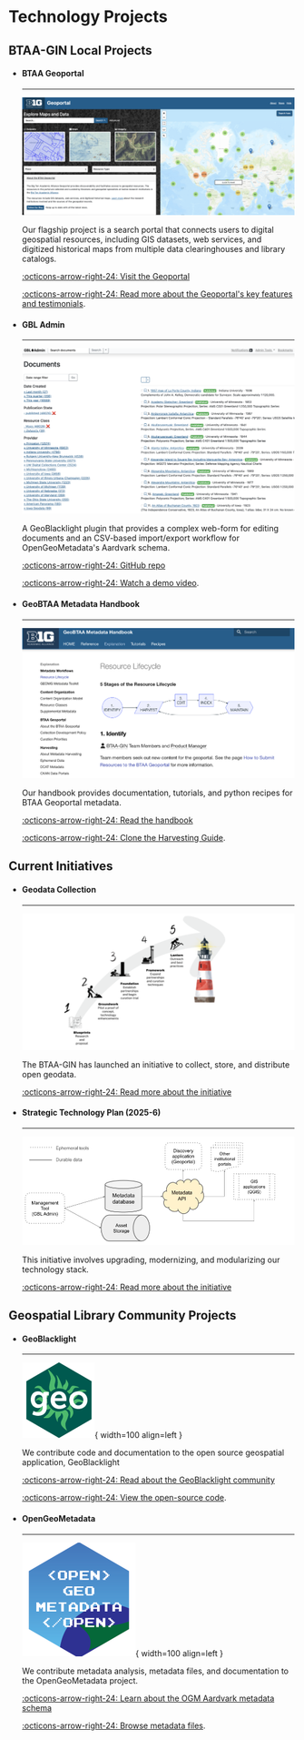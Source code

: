 # Technology Projects

## BTAA-GIN Local Projects

<div class="grid cards" markdown>

-   #### BTAA Geoportal

    ---

    ![](../images/geoportal-homepage.png)
	
    Our flagship project is a search portal that connects users to digital geospatial resources, including GIS datasets, web services, and digitized historical maps from multiple data clearinghouses and library catalogs. 

    [:octicons-arrow-right-24: Visit the Geoportal](https://geo.btaa.org)
    
	[:octicons-arrow-right-24: Read more about the Geoportal's key features and testimonials](geoportal.md).

-  #### GBL Admin

    ---
        
    ![](../images/gbl-admin.png) 
    
    A GeoBlacklight plugin that provides a complex web-form for editing documents and an CSV-based import/export workflow for OpenGeoMetadata's Aardvark schema.

    [:octicons-arrow-right-24: GitHub repo](https://github.com/geobtaa/geoblacklight_admin)
    
	[:octicons-arrow-right-24: Watch a demo video](https://www.youtube.com/watch?v=lWjcr-Ow228).


-  #### GeoBTAA Metadata Handbook

    ---
        
    ![](../images/handbook.png)
	
    Our handbook provides documentation, tutorials, and python recipes for BTAA Geoportal metadata. 

    [:octicons-arrow-right-24: Read the handbook](https://z.umn.edu/gbl-handbook)
    
	[:octicons-arrow-right-24: Clone the Harvesting Guide](https://github.com/geobtaa/harvesting-guide).
	
</div>

## Current Initiatives

<div class="grid cards" markdown>
	
-  #### Geodata Collection

    ---
        
    ![](../images/geodata-collection.png)
	
    The BTAA-GIN has launched an initiative to collect, store, and distribute open geodata. 

    [:octicons-arrow-right-24: Read more about the initiative](geodata-collection.md)
    
    
    
-  #### Strategic Technology Plan (2025-6)

    ---
        
    ![](../images/strategic-tech-plan.png)
	
    This initiative involves upgrading, modernizing, and modularizing our technology stack. 

    [:octicons-arrow-right-24: Read more about the initiative](tech-plan-2025.md)
    

</div>


## Geospatial Library Community Projects

<div class="grid cards" markdown>

-  #### GeoBlacklight

    ---
    
    ![](../images/geoblacklight-logo.png){ width=100 align=left }
	
    We contribute code and documentation to the open source geospatial application, GeoBlacklight

    [:octicons-arrow-right-24: Read about the GeoBlacklight community](https://geoblacklight.org)
    
	[:octicons-arrow-right-24: View the open-source code](https://github.com/geoblacklight/geoblacklight).
    
-  #### OpenGeoMetadata
    
    ---
    
    ![](../images/ogm-logo.png){ width=100 align=left }
	
    We contribute metadata analysis, metadata files, and documentation to the OpenGeoMetadata project.

    [:octicons-arrow-right-24: Learn about the OGM Aardvark metadata schema](https://opengeometadata.org)
    
	[:octicons-arrow-right-24: Browse metadata files](https://github.com/opengeometadata).

</div>



